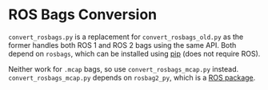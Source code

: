 # ROS Bags Conversion

`convert_rosbags.py` is a replacement for `convert_rosbags_old.py` as the former handles both ROS 1 and ROS 2 bags using the same API. Both depend on `rosbags`, which can be installed using [pip](https://pypi.org/project/rosbags/) (does not require ROS).

Neither work for `.mcap` bags, so use `convert_rosbags_mcap.py` instead. `convert_rosbags_mcap.py` depends on `rosbag2_py`, which is a [ROS package](https://index.ros.org/p/rosbag2_py/).
